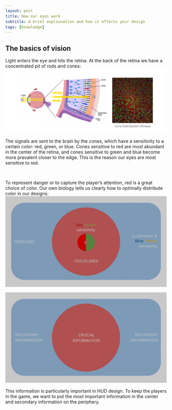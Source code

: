 ```yaml
---
layout: post
title: How our eyes work
subtitle: A brief explaination and how it effects your design
tags: [Knowledge]
---
```



## The basics of vision
Light enters the eye and hits the retina. At the back of the retina we have a concentrated pit of rods and cones:  
![Eye Illustration](/img/Eye_Illustration.jpg)

The signals are sent to the brain by the cones, which have a sensitivity to a certain color: red, green, or blue. Cones sensitive to red are most abundant in the center of the retina, and cones sensitive to green and blue become more prevalent closer to the edge. This is the reason our eyes are most sensitive to red.

<br>

To represent danger or to capture the player’s attention, red is a great choice of color.
Our own biology tells us clearly how to optimally distribute color in our designs:  
![Focus and Periphery area](/img/Focus_Layout.jpg)


![Critical and Secondary information](/img/Information_Layout.jpg)

This information is particularly important in HUD design. To keep the players in the game, we want to put the most important information in the center and secondary information on the periphery.
